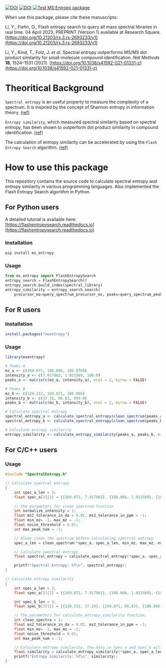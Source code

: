 [![DOI](https://zenodo.org/badge/232434019.svg)](https://zenodo.org/badge/latestdoi/232434019)
[![DOI](https://zenodo.org/badge/DOI/10.5281/zenodo.7972082.svg)](https://doi.org/10.5281/zenodo.7972082)
[![Test MS Entropy package](https://github.com/YuanyueLi/MSEntropy/actions/workflows/run_test.yml/badge.svg)](https://github.com/YuanyueLi/MSEntropy/actions/workflows/run_test.yml)

When use this package, please cite these manuscripts:

Li, Y., Fiehn, O., Flash entropy search to query all mass spectral
libraries in real time. 04 April 2023, PREPRINT (Version 1) available at Research Square. [https://doi.org/10.21203/rs.3.rs-2693233/v1](https://doi.org/10.21203/rs.3.rs-2693233/v1)

Li, Y., Kind, T., Folz, J. _et al._ Spectral entropy outperforms MS/MS dot product similarity for small-molecule compound identification. _Nat Methods_ **18**, 1524–1531 (2021). [https://doi.org/10.1038/s41592-021-01331-z](https://doi.org/10.1038/s41592-021-01331-z)

# Theoritical Background

`Spectral entropy` is an useful property to measure the complexity of a spectrum. It is inspried by the concept of Shannon entropy in information theory. [(ref)](https://doi.org/10.1038/s41592-021-01331-z)

`Entropy similarity`, which measured spectral similarity based on spectral entropy, has been shown to outperform dot product similarity in compound identification. [(ref)](https://doi.org/10.1038/s41592-021-01331-z)

The calculation of entropy similarity can be accelerated by using the `Flash Entropy Search` algorithm. [(ref)](https://doi.org/10.21203/rs.3.rs-2693233/v1)

# How to use this package

This repository contains the source code to calculate spectral entropy and entropy similarity in various programming languages. Also implemented the Flash Entropy Search algorithm in Python.

## For Python users

A detailed tutorial is available here: [https://flashentropysearch.readthedocs.io](https://flashentropysearch.readthedocs.io)

### Installation

```bash
pip install ms_entropy
```

### Usage

```python
from ms_entropy import FlashEntropySearch
entropy_search = FlashEntropySearch()
entropy_search.build_index(spectral_library)
entropy_similarity = entropy_search.search(
    precursor_mz=query_spectrum_precursor_mz, peaks=query_spectrum_peaks)
```

## For R users

### Installation

```R
install.packages("msentropy")
```

### Usage

```R
library(msentropy)

# Peaks A
mz_a <- c(169.071, 186.066, 186.0769)
intensity_a <- c(7.917962, 1.021589, 100.0)
peaks_a <- matrix(c(mz_a, intensity_a), ncol = 2, byrow = FALSE)

# Peaks B
mz_b <- c(120.212, 169.071, 186.066)
intensity_b <- c(37.16, 66.83, 999.0)
peaks_b <- matrix(c(mz_b, intensity_b), ncol = 2, byrow = FALSE)

# Calculate spectral entropy
spectral_entropy_a <- calculate_spectral_entropy(clean_spectrum(peaks_a, min_ms2_difference_in_da = 0.02))
spectral_entropy_b <- calculate_spectral_entropy(clean_spectrum(peaks_b, min_ms2_difference_in_da = 0.02))

# Calculate entropy similarity
entropy_similarity <- calculate_entropy_similarity(peaks_a, peaks_b, ms2_tolerance_in_da = 0.02)
```

## For C/C++ users

### Usage

```C
#include "SpectralEntropy.h"

// Calculate spectral entropy
{
    int spec_a_len = 3;
    float spec_a[3][2] = {{169.071, 7.917962}, {186.066, 1.021589}, {186.0769, 100.0}};
    
    // The parameters for clean_spectrum function
    int normalize_intensity = 1;
    float ms2_tolerance_in_da = 0.02, ms2_tolerance_in_ppm = -1;
    float min_mz= -1, max_mz = -1;
    float noise_threshold = 0.01;
    int max_peak_num = -1;

    // Alway clean the spectrum before calculating spectral entropy
    spec_a_len = clean_spectrum(*spec_a, spec_a_len, min_mz, max_mz, noise_threshold, max_peak_num, ms2_tolerance_in_da, ms2_tolerance_in_ppm, max_peak_num, normalize_intensity);

    // Calculate spectral entropy
    float spectral_entropy = calculate_spectral_entropy(*spec_a, spec_a_len);

    printf("Spectral Entropy: %f\n", spectral_entropy);
}

// Calculate entropy similarity
{
    int spec_a_len = 3;
    float spec_a[3][2] = {{169.071, 7.917962}, {186.066, 1.021589}, {186.0769, 100.0}};

    int spec_b_len = 3;
    float spec_b[3][2] = {{120.212, 37.16}, {169.071, 66.83}, {186.066, 999.0}};

    // The parameters for calculate_entropy_similarity function.
    int clean_spectra = 1;
    float ms2_tolerance_in_da = 0.02, ms2_tolerance_in_ppm = -1;
    float min_mz= -1, max_mz = -1;
    float noise_threshold = 0.01;
    int max_peak_num = -1;

    // Calculate entropy similarity, the data in spec_a and spec_b will modified.
    float similarity = calculate_entropy_similarity(*spec_a, spec_a_len, *spec_b, spec_b_len, ms2_tolerance_in_da, ms2_tolerance_in_ppm, clean_spectra, min_mz, max_mz, noise_threshold, max_peak_num);
    printf("Entropy Similarity: %f\n", similarity);
}
```
